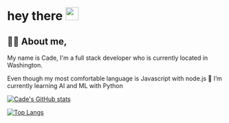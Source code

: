 <h1>
  hey there
  <img src="https://media.giphy.com/media/hvRJCLFzcasrR4ia7z/giphy.gif" width="30px"/>
</h1>

## :man_technologist: About me,

My name is Cade, I'm a full stack developer who is currently located in Washington.

Even though my most comfortable language is Javascript with node.js 🌱 I’m currently learning AI and ML with Python


[![Cade's GitHub stats](https://github-readme-stats.vercel.app/api?username=cade-coleman)](https://github.com/cade-coleman/github-readme-stats)


[![Top Langs](https://github-readme-stats.vercel.app/api/top-langs/?username=cade-coleman)](https://github.com/cade-coleman/github-readme-stats)


<!--
**cade-coleman/cade-coleman** is a ✨ _special_ ✨ repository because its `README.md` (this file) appears on your GitHub profile.

Here are some ideas to get you started:

- 🔭 I’m currently working on ...
- 🌱 I’m currently learning ...
- 👯 I’m looking to collaborate on ...
- 🤔 I’m looking for help with ...
- 💬 Ask me about ...
- 📫 How to reach me: ...
- 😄 Pronouns: ...
- ⚡ Fun fact: ...
-->
